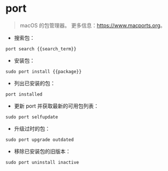 # port

> macOS 的包管理器。
> 更多信息：<https://www.macports.org>。

- 搜索包：

`port search {{search_term}}`

- 安装包：

`sudo port install {{package}}`

- 列出已安装的包：

`port installed`

- 更新 port 并获取最新的可用包列表：

`sudo port selfupdate`

- 升级过时的包：

`sudo port upgrade outdated`

- 移除已安装包的旧版本：

`sudo port uninstall inactive`